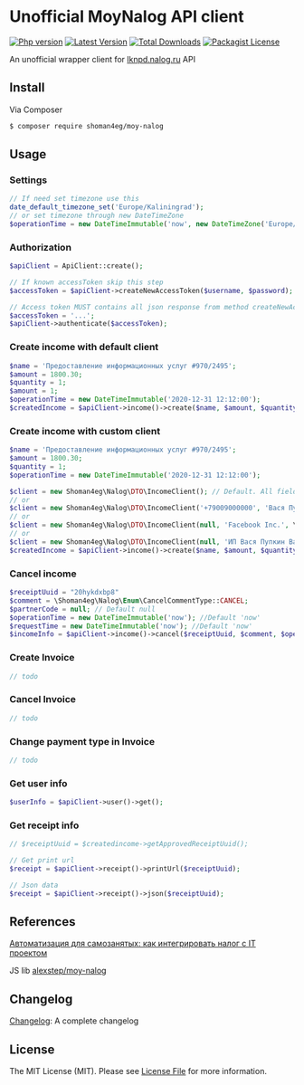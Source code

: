 # Unofficial MoyNalog API client

[![Php version](https://img.shields.io/packagist/php-v/shoman4eg/moy-nalog?style=flat-square)](composer.json)
[![Latest Version](https://img.shields.io/github/release/shoman4eg/moy-nalog.svg?style=flat-square)](https://github.com/shoman4eg/moy-nalog/releases)
[![Total Downloads](https://img.shields.io/packagist/dt/shoman4eg/moy-nalog.svg?style=flat-square)](https://packagist.org/packages/shoman4eg/moy-nalog)
[![Packagist License](https://img.shields.io/packagist/l/shoman4eg/moy-nalog?style=flat-square)](LICENSE)

An unofficial wrapper client for [lknpd.nalog.ru](https://lknpd.nalog.ru/) API

## Install

Via Composer

```bash
$ composer require shoman4eg/moy-nalog
```

## Usage

### Settings
```php
// If need set timezone use this
date_default_timezone_set('Europe/Kaliningrad');
// or set timezone through new DateTimeZone
$operationTime = new DateTimeImmutable('now', new DateTimeZone('Europe/Kaliningrad'))
```
### Authorization
```php
$apiClient = ApiClient::create();

// If known accessToken skip this step
$accessToken = $apiClient->createNewAccessToken($username, $password);

// Access token MUST contains all json response from method createNewAccessToken()
$accessToken = '...';
$apiClient->authenticate($accessToken);
```

### Create income with default client
```php
$name = 'Предоставление информационных услуг #970/2495';
$amount = 1800.30;
$quantity = 1;
$amount = 1;
$operationTime = new DateTimeImmutable('2020-12-31 12:12:00');
$createdIncome = $apiClient->income()->create($name, $amount, $quantity, $operationTime);
```

### Create income with custom client
```php
$name = 'Предоставление информационных услуг #970/2495';
$amount = 1800.30;
$quantity = 1;
$operationTime = new DateTimeImmutable('2020-12-31 12:12:00');

$client = new Shoman4eg\Nalog\DTO\IncomeClient(); // Default. All fields are empty IncomeType is FROM_INDIVIDUAL
// or
$client = new Shoman4eg\Nalog\DTO\IncomeClient('+79009000000', 'Вася Пупкин', \Shoman4eg\Nalog\Enum\IncomeType::INDIVIDUAL, '390000000000');
// or
$client = new Shoman4eg\Nalog\DTO\IncomeClient(null, 'Facebook Inc.', \Shoman4eg\Nalog\Enum\IncomeType::FOREIGN_AGENCY, '390000000000');
// or
$client = new Shoman4eg\Nalog\DTO\IncomeClient(null, 'ИП Вася Пупкин Валерьевич', \Shoman4eg\Nalog\Enum\IncomeType::LEGAL_ENTITY, '7700000000');
$createdIncome = $apiClient->income()->create($name, $amount, $quantity, $operationTime, $client);
```

### Cancel income
```php
$receiptUuid = "20hykdxbp8"
$comment = \Shoman4eg\Nalog\Enum\CancelCommentType::CANCEL;
$partnerCode = null; // Default null
$operationTime = new DateTimeImmutable('now'); //Default 'now'
$requestTime = new DateTimeImmutable('now'); //Default 'now'
$incomeInfo = $apiClient->income()->cancel($receiptUuid, $comment, $operationTime, $requestTime, $partnerCode);
```

### Create Invoice
```php
// todo
```

### Cancel Invoice
```php
// todo
```

### Change payment type in Invoice
```php
// todo
```

### Get user info
```php
$userInfo = $apiClient->user()->get();
```

### Get receipt info
```php
// $receiptUuid = $createdincome->getApprovedReceiptUuid();

// Get print url
$receipt = $apiClient->receipt()->printUrl($receiptUuid);

// Json data
$receipt = $apiClient->receipt()->json($receiptUuid);
```

## References
[Автоматизация для самозанятых: как интегрировать налог с IT проектом](https://habr.com/ru/post/436656/)

JS lib [alexstep/moy-nalog](https://github.com/alexstep/moy-nalog)

## Changelog
[Changelog](CHANGELOG.md): A complete changelog

## License
The MIT License (MIT). Please see [License File](LICENSE) for more information.
